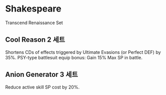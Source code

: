 # Shakespeare

Transcend Renaissance Set

## Cool Reason 2 세트

Shortens CDs of effects triggered by Ultimate Evasions (or Perfect DEF) by 35%.
PSY-type battlesuit equip bonus: Gain 15% Max SP in battle.

## Anion Generator 3 세트

Reduce active skill SP cost by 20%.
